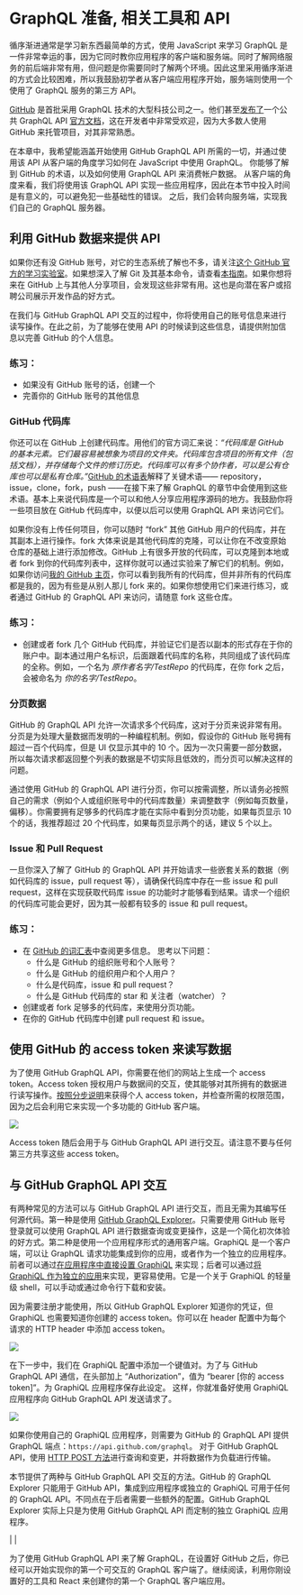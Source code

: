 # GraphQL 准备, 相关工具和 API

循序渐进通常是学习新东西最简单的方式，使用 JavaScript 来学习 GraphQL 是一件非常幸运的事，因为它同时教你应用程序的客户端和服务端。同时了解网络服务的前后端非常有用，但问题是你需要同时了解两个环境。因此这里采用循序渐进的方式会比较困难，所以我鼓励初学者从客户端应用程序开始，服务端则使用一个使用了 GraphQL 服务的第三方 API。

[GitHub](https://github.com) 是首批采用 GraphQL 技术的大型科技公司之一。他们甚至[发布了](https://githubengineering.com/the-github-graphql-api)一个公共 GraphQL API [官方文档](https://developer.github.com/v4)，这在开发者中非常受欢迎，因为大多数人使用 GitHub 来托管项目，对其非常熟悉。

在本章中，我希望能涵盖开始使用 GitHub GraphQL API 所需的一切，并通过使用该 API 从客户端的角度学习如何在 JavaScript 中使用 GraphQL。 你能够了解到 GitHub 的术语，以及如何使用 GraphQL API 来消费帐户数据。 从客户端的角度来看，我们将使用该 GraphQL API 实现一些应用程序，因此在本节中投入时间是有意义的，可以避免犯一些基础性的错误。 之后，我们会转向服务端，实现我们自己的 GraphQL 服务器。

## 利用 GitHub 数据来提供 API

如果你还有没 GitHub 账号，对它的生态系统了解也不多，请关注[这个 GitHub 官方的学习实验室](https://lab.github.com/)。如果想深入了解 Git 及其基本命令，请查看[本指南](https://www.robinwieruch.de/git-essential-commands/)。如果你想将来在 GitHub 上与其他人分享项目，会发现这些非常有用。这也是向潜在客户或招聘公司展示开发作品的好方式。

在我们与 GitHub GraphQL API 交互的过程中，你将使用自己的账号信息来进行读写操作。在此之前，为了能够在使用 API 的时候读到这些信息，请提供附加信息以完善 GitHub 的个人信息。

### 练习：

* 如果没有 GitHub 账号的话，创建一个
* 完善你的 GitHub 账号的其他信息

### GitHub 代码库

你还可以在 GitHub 上创建代码库。用他们的官方词汇来说：*“代码库是 GitHub 的基本元素。它们最容易被想象为项目的文件夹。代码库包含项目的所有文件（包括文档），并存储每个文件的修订历史。代码库可以有多个协作者，可以是公有仓库也可以是私有仓库。”*[GitHub 的术语表](https://help.github.com/articles/github-glossary/)解释了关键术语—— repository，issue，clone，fork，push ——在接下来了解 GraphQL 的章节中会使用到这些术语。基本上来说代码库是一个可以和他人分享应用程序源码的地方。我鼓励你将一些项目放在 GitHub 代码库中，以便以后可以使用 GraphQL API 来访问它们。

如果你没有上传任何项目，你可以随时 “fork” 其他 GitHub 用户的代码库，并在其副本上进行操作。fork 大体来说是其他代码库的克隆，可以让你在不改变原始仓库的基础上进行添加修改。GitHub 上有很多开放的代码库，可以克隆到本地或者 fork 到你的代码库列表中，这样你就可以通过实验来了解它们的机制。例如，如果你访问[我的 GitHub 主页](https://github.com/rwieruch)，你可以看到我所有的代码库，但并非所有的代码库都是我的，因为有些是从别人那儿 fork 来的。如果你想使用它们来进行练习，或者通过 GitHub 的 GraphQL API 来访问，请随意 fork 这些仓库。

### 练习：

* 创建或者 fork 几个 GitHub 代码库，并验证它们是否以副本的形式存在于你的账户中。副本通过用户名标识，后面跟着代码库的名称，共同组成了该代码库的全称。例如，一个名为 *原作者名字/TestRepo* 的代码库，在你 fork 之后，会被命名为 *你的名字/TestRepo*。

### 分页数据

GitHub 的 GraphQL API 允许一次请求多个代码库，这对于分页来说非常有用。分页是为处理大量数据而发明的一种编程机制。例如，假设你的 GitHub 账号拥有超过一百个代码库，但是 UI 仅显示其中的 10 个。因为一次只需要一部分数据，所以每次请求都返回整个列表的数据是不切实际且低效的，而分页可以解决这样的问题。

通过使用 GitHub 的 GraphQL API 进行分页，你可以按需调整，所以请务必按照自己的需求（例如个人或组织账号中的代码库数量）来调整数字（例如每页数量，偏移）。你需要拥有足够多的代码库才能在实际中看到分页功能，如果每页显示 10 个的话，我推荐超过 20 个代码库，如果每页显示两个的话，建议 5 个以上。

### Issue 和 Pull Request

一旦你深入了解了 GitHub 的 GraphQL API 并开始请求一些嵌套关系的数据（例如代码库的 issue，pull request 等），请确保代码库中存在一些 issue 和 pull request，这样在实现获取代码库 issue 的功能时才能够看到结果。请求一个组织的代码库可能会更好，因为其一般都有较多的 issue 和 pull request。

### 练习：

* 在 [GitHub 的词汇表](https://help.github.com/articles/github-glossary/)中查阅更多信息。 思考以下问题：
  * 什么是 GitHub 的组织账号和个人账号？
  * 什么是 GitHub 的组织用户和个人用户？
  * 什么是代码库，issue 和 pull request？
  * 什么是 GitHub 代码库的 star 和 关注者（watcher）？
* 创建或者 fork 足够多的代码库，来使用分页功能。
* 在你的 GitHub 代码库中创建 pull request 和 issue。

## 使用 GitHub 的 access token 来读写数据

为了使用 GitHub GraphQL API，你需要在他们的网站上生成一个 access token。Access token 授权用户与数据间的交互，使其能够对其所拥有的数据进行读写操作。[按照分步说明](https://help.github.com/articles/creating-a-personal-access-token-for-the-command-line)来获得个人 access token，并检查所需的权限范围，因为之后会利用它来实现一个多功能的 GitHub 客户端。

![](images/github-personal-access-token_1024.jpg)

Access token 随后会用于与 GitHub GraphQL API 进行交互。请注意不要与任何第三方共享这些 access token。

## 与 GitHub GraphQL API 交互

有两种常见的方法可以与 GitHub GraphQL API 进行交互，而且无需为其编写任何源代码。第一种是使用 [GitHub GraphQL Explorer](https://developer.github.com/v4/explorer/)。只需要使用 GitHub 账号登录就可以使用 GraphQL API 进行数据查询或变更操作，这是一个简化初次体验的好方式。第二种是使用一个应用程序形式的通用客户端。GraphiQL 是一个客户端，可以让 GraphQL 请求功能集成到你的应用，或者作为一个独立的应用程序。前者可以通过[在应用程序中直接设置 GraphiQL](https://github.com/skevy/graphiql-app) 来实现；后者可以通过[将 GraphiQL 作为独立的应用](https://github.com/skevy/graphiql-app)来实现，更容易使用。它是一个关于 GraphiQL 的轻量级 shell，可以手动或通过命令行下载和安装。

因为需要注册才能使用，所以 GitHub GraphQL Explorer 知道你的凭证，但 GraphiQL 也需要知道你创建的 access token。你可以在 header 配置中为每个请求的 HTTP header 中添加 access token。

![](images/graphiql-headers_1024.jpg)

在下一步中，我们在 GraphiQL 配置中添加一个键值对。为了与 GitHub GraphQL API 通信，在头部加上 “Authorization”，值为 “bearer [你的 access token]”。为 GraphiQL 应用程序保存此设定。 这样，你就准备好使用 GraphiQL 应用程序向 GitHub GraphQL API 发送请求了。

![](images/graphiql-authorization_1024.jpg)

如果你使用自己的 GraphiQL 应用程序，则需要为 GitHub 的 GraphQL API 提供 GraphQL 端点：`https://api.github.com/graphql`。 对于 GitHub GraphQL API，使用 [HTTP POST 方法](https://en.wikipedia.org/wiki/Hypertext_Transfer_Protocol#Request_methods)进行查询和变更，并将数据作为负载进行传输。

本节提供了两种与 GitHub GraphQL API 交互的方法。GitHub 的 GraphQL Explorer 只能用于 GitHub API，集成到应用程序或独立的 GraphiQL 可用于任何的 GraphQL API。不同点在于后者需要一些额外的配置。GitHub GraphQL Explorer 实际上只是为使用 GitHub GraphQL API 而定制的独立 GraphiQL 应用程序。

| |

为了使用 GitHub GraphQL API 来了解 GraphQL，在设置好 GitHub 之后，你已经可以开始实现你的第一个可交互的 GraphQL 客户端了。继续阅读，利用你刚设置好的工具和 React 来创建你的第一个 GraphQL 客户端应用。
